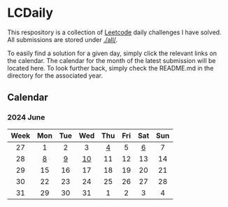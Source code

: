 # **LCDaily**

This respository is a collection of [Leetcode](https://leetcode.com/) daily challenges I have solved. All submissions are stored under [./all/](./all/).

To easily find a solution for a given day, simply click the relevant links on the calendar. The calendar for the month of the latest submission will be located here. To look further back, simply check the README.md in the directory for the associated year.

## **Calendar**

### **2024 June**

|Week|Mon|Tue|Wed|Thu|Fri|Sat|Sun|
|:-:|:-:|:-:|:-:|:-:|:-:|:-:|:-:|
|27|1|2|3|[4](./all/2181_merge_nodes_in_between_zeros/)|5|[6](./all/2582_pass_the_pillow/)|7|
|28|[8](./all/1823_find_the_winner_of_the_circular_game/)|[9](./all/1701_average_waiting_time/)|[10](./all/1598_crawler_log_folder/)|11|12|13|14|
|29|15|16|17|18|19|20|21|
|30|22|23|24|25|26|27|28|
|31|29|30|31|1|2|3|4|
